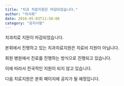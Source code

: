```yaml
---
title: "치과 치료지원은 마감되었습니다."
author: "의사회"
date: 2016-05-03T11:50:08
category: "공지사항"
---
```


치과치료 지원이 마감되었습니다.

본회에서 진행하고 있는 치과치료지원은 치료비 지원이 아닙니다.

회원 병원에서 진료를 진행하는 방식으로 진행되고 있습니다.

이에 따라서 전국적인 지원이 되지 않고 있습니다.

다음 치료지원은 본회 페이지에 공지가 될 예정입니다.
